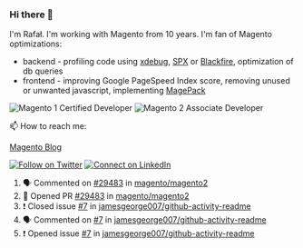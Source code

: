 ### Hi there 👋

I'm Rafał. I'm working with Magento from 10 years. I'm fan of Magento optimizations:
* backend - profiling code using [xdebug](https://xdebug.org/), [SPX](https://github.com/NoiseByNorthwest/php-spx) or [Blackfire](https://blackfire.io/), optimization of db queries
* frontend - improving Google PageSpeed Index score, removing unused or unwanted javascript, implementing [MagePack](https://github.com/magesuite/magepack/)

![Magento 1 Certified Developer](https://u.magento.com/media/certification/big_developer.png)
![Magento 2 Associate Developer](https://u.magento.com/media/certification/big_associate_developer_m2.png)

📫 How to reach me:

[Magento Blog](https://www.empisoft.com/)

[![Follow on Twitter](https://img.shields.io/badge/--twitter?label=Twitter&logo=Twitter&style=social)](https://twitter.com/rafalkos) [![Connect on LinkedIn](https://img.shields.io/badge/--linkedin?label=LinkedIn&logo=LinkedIn&style=social)](https://www.linkedin.com/in/rafal-kos)

<!--START_SECTION:activity-->
1. 🗣 Commented on [#29483](https://github.com//magento/magento2/issues/29483) in [magento/magento2](https://github.com//magento/magento2)
2. 💪 Opened PR [#29483](https://github.com//magento/magento2/pull/29483) in [magento/magento2](https://github.com//magento/magento2)
3. ❗️ Closed issue [#7](https://github.com//jamesgeorge007/github-activity-readme/issues/7) in [jamesgeorge007/github-activity-readme](https://github.com//jamesgeorge007/github-activity-readme)
4. 🗣 Commented on [#7](https://github.com//jamesgeorge007/github-activity-readme/issues/7) in [jamesgeorge007/github-activity-readme](https://github.com//jamesgeorge007/github-activity-readme)
5. ❗️ Opened issue [#7](https://github.com//jamesgeorge007/github-activity-readme/issues/7) in [jamesgeorge007/github-activity-readme](https://github.com//jamesgeorge007/github-activity-readme)
<!--END_SECTION:activity-->
